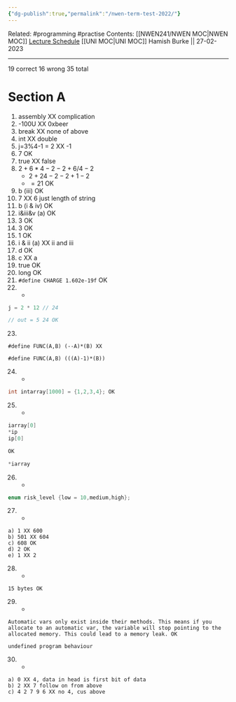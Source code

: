 ```yaml
---
{"dg-publish":true,"permalink":"/nwen-term-test-2022/"}
---
```


Related: #programming #practise 
Contents: [[NWEN241/NWEN MOC\|NWEN MOC]]
[Lecture Schedule](https://ecs.wgtn.ac.nz/Courses/NWEN241_2023T1/LectureSchedule)
[[UNI MOC\|UNI MOC]]
Hamish Burke || 27-02-2023
***

19 correct
16 wrong
35 total

# Section A

1. assembly XX complication
2. -100U XX 0xbeer
3. break XX none of above
4. int XX double
5. j=3%4-1 = 2 XX -1
6. 7 OK
7. true XX false
8. $2+6*4-2-2+6/4-2$
	- $2+24-2-2+1-2$
	- $=21$ OK
9. b (iii) OK
10. 7 XX 6 just length of string
11. b (i & iv) OK
12. i&iii&v (a) OK
13. 3 OK
14. 3 OK
15. 1 OK
16. i & ii (a) XX ii and iii
17. d OK
18. c XX a
19. true OK
20. long OK
21. `#define CHARGE 1.602e-19f` OK
22. -

```C
j = 2 * 12 // 24

// out = 5 24 OK
```

23. 

```
#define FUNC(A,B) (--A)*(B) XX

#define FUNC(A,B) (((A)-1)*(B))
```

24. - 

```C
int intarray[1000] = {1,2,3,4}; OK
```

25. -

```C
iarray[0]
*ip
ip[0]

OK

*iarray
```

26. -

```C
enum risk_level {low = 10,medium,high};
```

27. -

```
a) 1 XX 600
b) 501 XX 604
c) 608 OK
d) 2 OK
e) 1 XX 2
```

28. -

```
15 bytes OK
```

29. -

```
Automatic vars only exist inside their methods. This means if you allocate to an automatic var, the variable will stop pointing to the allocated memory. This could lead to a memory leak. OK 

undefined program behaviour
```

30. -

```
a) 0 XX 4, data in head is first bit of data
b) 2 XX 7 follow on from above
c) 4 2 7 9 6 XX no 4, cus above
```
